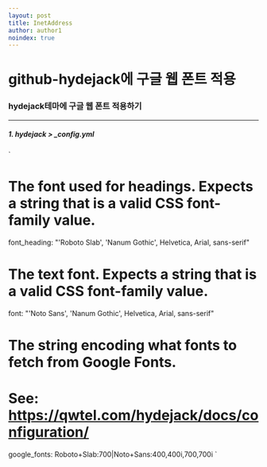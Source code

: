 ```yaml
---
layout: post
title: InetAddress
author: author1
noindex: true
---
```



# github-hydejack에 구글 웹 폰트 적용
### hydejack테마에 구글 웹 폰트 적용하기

- - -

##### 1. hydejack > _config.yml

`
# The font used for headings. Expects a string that is a valid CSS font-family value.
font_heading:        "'Roboto Slab', 'Nanum Gothic', Helvetica, Arial, sans-serif"

# The text font. Expects a string that is a valid CSS font-family value.
font:                "'Noto Sans', 'Nanum Gothic', Helvetica, Arial, sans-serif"

# The string encoding what fonts to fetch from Google Fonts.
# See: https://qwtel.com/hydejack/docs/configuration/
google_fonts:        Roboto+Slab:700|Noto+Sans:400,400i,700,700i
`
